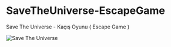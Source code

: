 # SaveTheUniverse-EscapeGame
Save The Universe - Kaçış Oyunu ( Escape Game )

![Save The Universe](https://lh3.googleusercontent.com/DMbvtpUzI5tjWBJcC5Vz6GKwZwRTx5rqxbVEB1l9CVO2RRKeBBgtCgquXgRpbYUyfQ=s180-rw)
